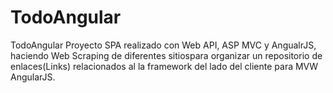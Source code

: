TodoAngular
===========

TodoAngular
Proyecto SPA realizado con Web API, ASP MVC y AngualrJS, haciendo Web Scraping de diferentes sitiospara organizar 
un repositorio de enlaces(Links) relacionados al la framework del lado del cliente para MVW AngularJS.
